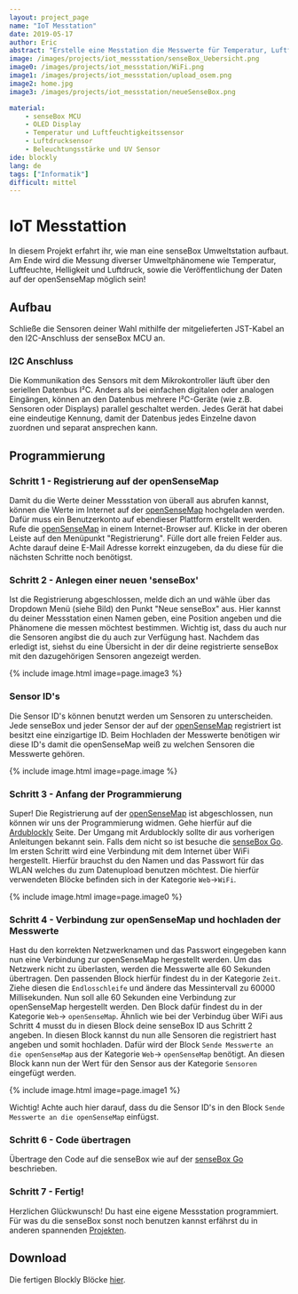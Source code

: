```yaml
---
layout: project_page
name: "IoT Messtation"
date: 2019-05-17
author: Eric
abstract: "Erstelle eine Messtation die Messwerte für Temperatur, Luftfeuchte, Luftdruck, Lichtintensität und UV-Intensität an die openSenseMap schickt."
image: /images/projects/iot_messstation/senseBox_Uebersicht.png
image0: /images/projects/iot_messstation/WiFi.png
image1: /images/projects/iot_messstation/upload_osem.png
image2: home.jpg
image3: /images/projects/iot_messstation/neueSenseBox.png

material:
    - senseBox MCU
    - OLED Display
    - Temperatur und Luftfeuchtigkeitssensor 
    - Luftdrucksensor 
    - Beleuchtungsstärke und UV Sensor 
ide: blockly    
lang: de
tags: ["Informatik"]
difficult: mittel
---
```

# IoT Messtattion 
In diesem Projekt erfahrt ihr, wie man eine senseBox Umweltstation aufbaut. Am Ende wird die Messung diverser Umweltphänomene wie Temperatur, Luftfeuchte, Helligkeit und Luftdruck, sowie die Veröffentlichung der Daten auf der openSenseMap möglich sein!

## Aufbau
Schließe die Sensoren deiner Wahl mithilfe der mitgelieferten JST-Kabel an den I2C-Anschluss der senseBox MCU an.

<div class="panel panel-info">
  <div class="panel-heading">
    <h3 class="panel-title">I2C Anschluss</h3>
  </div>
  <div class="panel-body">
Die Kommunikation des Sensors mit dem Mikrokontroller läuft über den seriellen Datenbus I²C. Anders als bei einfachen digitalen oder analogen Eingängen, können an den Datenbus mehrere I²C-Geräte (wie z.B. Sensoren oder Displays) parallel geschaltet werden. Jedes Gerät hat dabei eine eindeutige Kennung, damit der Datenbus jedes Einzelne davon zuordnen und separat ansprechen kann.
  </div>
</div>

## Programmierung

### Schritt 1 - Registrierung auf der openSenseMap

Damit du die Werte deiner Messstation von überall aus abrufen kannst, können die Werte im Internet auf der [openSenseMap](www.opensensemap.org) hochgeladen werden. Dafür muss ein Benutzerkonto auf ebendieser Plattform erstellt werden. Rufe die [openSenseMap](www.opensensemap.org) in einem Internet-Browser auf. Klicke in der oberen Leiste auf den Menüpunkt "Registrierung". Fülle dort alle freien Felder aus. Achte darauf deine E-Mail Adresse korrekt einzugeben, da du diese für die nächsten Schritte noch benötigst. 

### Schritt 2 - Anlegen einer neuen 'senseBox'

Ist die Registrierung abgeschlossen, melde dich an und wähle über das Dropdown Menü (siehe Bild) den Punkt "Neue senseBox" aus. Hier kannst du deiner Messstation einen Namen geben, eine Position angeben und die Phänomene die messen möchtest bestimmen. Wichtig ist, dass du auch nur die Sensoren angibst die du auch zur Verfügung hast. Nachdem das erledigt ist, siehst du eine Übersicht in der dir deine registrierte senseBox mit den dazugehörigen Sensoren angezeigt werden.

{% include image.html image=page.image3 %}

<div class="panel panel-info">
  <div class="panel-heading">
    <h3 class="panel-title">Sensor ID's</h3>
  </div>
  <div class="panel-body">
Die Sensor ID's können benutzt werden um Sensoren zu unterscheiden. Jede senseBox und jeder Sensor der auf der <a href='www.opensensemap.org'>openSenseMap</a> registriert ist besitzt eine einzigartige ID. Beim Hochladen der Messwerte benötigen wir diese ID's damit die openSenseMap weiß zu welchen Sensoren die Messwerte gehören. 
  </div>
</div>

{% include image.html image=page.image %}


### Schritt 3 - Anfang der Programmierung

Super! Die Registrierung auf der [openSenseMap](www.opensensemap.org) ist abgeschlossen, nun können wir uns der Programmierung widmen. Gehe hierfür auf die [Ardublockly](https://blockly.sensebox.de/ardublockly/?lang=de&board=sensebox-mcu) Seite. Der Umgang mit Ardublockly sollte dir aus vorherigen Anleitungen bekannt sein. Falls dem nicht so ist besuche die [senseBox Go](www.sensebox.de/go).
Im ersten Schritt wird  eine Verbindung mit dem Internet über WiFi hergestellt. Hierfür brauchst du den Namen und das Passwort für das WLAN welches du zum Datenupload benutzen möchtest. Die hierfür verwendeten Blöcke befinden sich in der Kategorie `Web`->`WiFi`.


{% include image.html image=page.image0 %}
 

### Schritt 4 - Verbindung zur openSenseMap und hochladen der Messwerte
Hast du den korrekten Netzwerknamen und das Passwort eingegeben kann nun eine Verbindung zur openSenseMap hergestellt werden. Um das Netzwerk nicht zu überlasten, werden die Messwerte alle 60 Sekunden übertragen. Den passenden Block hierfür findest du in der Kategorie `Zeit`. Ziehe diesen die `Endlosschleife` und ändere das Messintervall zu 60000 Millisekunden. Nun soll alle 60 Sekunden eine Verbindung zur openSenseMap hergestellt werden. Den Block dafür findest du in der Kategorie `Web`-> `openSenseMap`. Ähnlich wie bei der Verbindug über WiFi aus Schritt 4 musst du in diesen Block deine senseBox ID aus Schritt 2 angeben. 
In diesen Block kannst du nun alle Sensoren die registriert hast angeben und somit hochladen. Dafür wird der Block `Sende Messwerte an die openSenseMap` aus der Kategorie `Web`-> `openSenseMap` benötigt. An diesen Block kann nun der Wert für den Sensor aus der Kategorie `Sensoren` eingefügt werden.

{% include image.html image=page.image1 %}

Wichtig! Achte auch hier darauf, dass du die Sensor ID's in den Block `Sende Messwerte an die openSenseMap` einfügst. 

### Schritt 6 - Code übertragen

Übertrage den Code auf die senseBox wie auf der [senseBox Go](www.sensebox.de/go) beschrieben.

### Schritt 7 - Fertig!

Herzlichen Glückwunsch! Du hast eine eigene Messstation programmiert. Für was du die senseBox sonst noch benutzen kannst erfährst du in anderen spannenden [Projekten](www.sensebox.de/projekte).
## Download 

Die fertigen Blockly Blöcke <a href="https://raw.githubusercontent.com/sensebox/resources/master/code/Blockly_Sketch.xml" download="https://raw.githubusercontent.com/sensebox/resources/master/code/Blockly_Sketch.xml">hier</a>.

